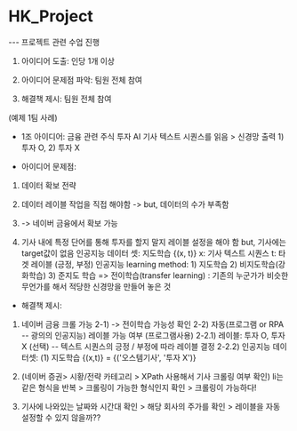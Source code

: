 # HK_Project


--- 프로젝트 관련 수업 진행
1. 아이디어 도출: 인당 1개 이상

2. 아이디어 문제점 파악: 팀원 전체 참여

3. 해결책 제시: 팀원 전체 참여


(예제 1팀 사례)
- 1조 아이디어: 금융 관련 주식 투자 AI
기사 텍스트 시퀀스를 읽음 > 신경망 출력 1) 투자 O, 2) 투자 X


- 아이디어 문제점: 
1) 데이터 확보 전략 
2) 데이터 레이블 작업을 직접 해야함 -> but, 데이터의 수가 부족함 

1) -> 네이버 금융에서 확보 가능  
2) 기사 내에 특정 단어를 통해 투자를 할지 말지 레이블 설정을 해야 함
but, 기사에는 target값이 없음
인공지능 데이터 셋: 지도학습 {(x, t)} x: 기사 텍스트 시퀀스 t: 타겟 레이블 (긍정, 부정)
인공지능 learning method: 1) 지도학습 2) 비지도학습(강화학습) 3) 준지도 학습
=> 전이학습(transfer learning) : 기존의 누군가가 비슷한 무언가를 해서 적당한 신경망을 만들어 놓은 것

- 해결책 제시: 
1) 네이버 금융 크롤 가능 
2-1) -> 전이학습 가능성 확인
2-2) 자동(프로그램 or RPA -- 광의의 인공지능) 레이블 가능 여부 (프로그램사용)
2-2.1) 레이블: 투자 O, 투자 X (선택) -- 텍스트 시퀀스의 긍정 / 부정에 따라 레이블 결정
2-2.2) 인공지능 데이터셋: (1) 지도학습 {(x,t)} = {('오스템기사', '투자 X')}

1) (네이버 증권> 시황/전략 카테고리 > XPath 사용해서 기사 크롤링 여부 확인)
li는 같은 형식을 반복 > 크롤링이 가능한 형식인지 확인 > 크롤링이 가능하다!
2) 기사에 나와있는 날짜와 시간대 확인 > 해당 회사의 주가를 확인 > 레이블을 자동 설정할 수 있지 않을까??
